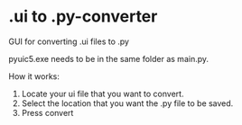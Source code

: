 # .ui to .py-converter
GUI for converting .ui files to .py 

pyuic5.exe needs to be in the same folder as main.py. 

How it works:
1. Locate your ui file that you want to convert.
2. Select the location that you want the .py file to be saved.
3. Press convert
